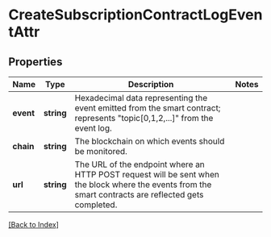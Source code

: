 # CreateSubscriptionContractLogEventAttr

## Properties

Name | Type | Description | Notes
------------ | ------------- | ------------- | -------------
**event** | **string** | Hexadecimal data representing the event emitted from the smart contract; represents "topic[0,1,2,...]" from the event log. |
**chain** | **string** | The blockchain on which events should be monitored. |
**url** | **string** | The URL of the endpoint where an HTTP POST request will be sent when the block where the events from the smart contracts are reflected gets completed. |

[[Back to Index]](../index.md)

